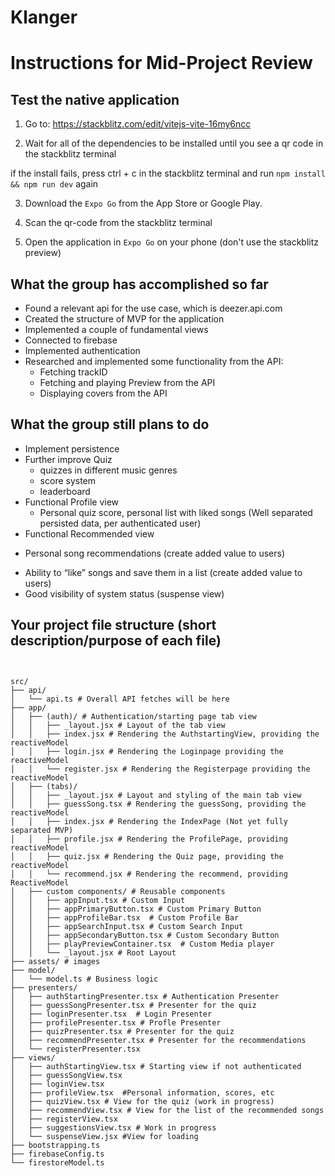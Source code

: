 # Klanger

# Instructions for Mid-Project Review 

## Test the native application 

1. Go to: https://stackblitz.com/edit/vitejs-vite-16my6ncc 

2. Wait for all of the dependencies to be installed until you see a qr code in the stackblitz terminal

if the install fails, press ctrl + c in the stackblitz terminal and run `npm install && npm run dev` again

3. Download the `Expo Go` from the App Store or Google Play. 

4. Scan the qr-code from the stackblitz terminal

5. Open the application in `Expo Go` on your phone (don't use the stackblitz preview)

## What the group has accomplished so far

* Found a relevant api for the use case, which is deezer.api.com
* Created the structure of MVP for the application
* Implemented a couple of fundamental views
* Connected to firebase
* Implemented authentication
* Researched and implemented some functionality from the API:
  - Fetching trackID
  - Fetching and playing Preview from the API
  - Displaying covers from the API

## What the group still plans to do 

* Implement persistence
* Further improve Quiz
  - quizzes in different music genres
  - score system
  - leaderboard
* Functional Profile view 
  - Personal quiz score, personal list with liked songs (Well separated persisted data, per authenticated user)
* Functional Recommended view
 - Personal song recommendations (create added value to users)
* Ability to “like” songs and save them in a list (create added value to users)
* Good visibility of system status (suspense view)



## Your project file structure (short description/purpose of each file)

```plaintext


src/
├── api/
│   └── api.ts # Overall API fetches will be here
├── app/
│   ├── (auth)/ # Authentication/starting page tab view
│   │   ├── _layout.jsx # Layout of the tab view
│   │   ├── index.jsx # Rendering the AuthstartingView, providing the reactiveModel
│   │   ├── login.jsx # Rendering the Loginpage providing the reactiveModel
│   │   └── register.jsx # Rendering the Registerpage providing the reactiveModel
│   ├── (tabs)/
│   │   ├── _layout.jsx # Layout and styling of the main tab view
│   │   ├── guessSong.tsx # Rendering the guessSong, providing the reactiveModel
│   │   ├── index.jsx # Rendering the IndexPage (Not yet fully separated MVP)
│   │   ├── profile.jsx # Rendering the ProfilePage, providing reactiveModel
│   │   ├── quiz.jsx # Rendering the Quiz page, providing the reactiveModel
│   │   └── recommend.jsx # Rendering the recommend, providing ReactiveModel
│   ├── custom components/ # Reusable components
│   │   ├── appInput.tsx # Custom Input
│   │   ├── appPrimaryButton.tsx # Custom Primary Button
│   │   ├── appProfileBar.tsx  # Custom Profile Bar
│   │   ├── appSearchInput.tsx # Custom Search Input
│   │   ├── appSecondaryButton.tsx # Custom Secondary Button
│   │   ├── playPreviewContainer.tsx  # Custom Media player
│   │   └── _layout.jsx # Root Layout
├── assets/ # images
├── model/
│   └── model.ts # Business logic
├── presenters/
│   ├── authStartingPresenter.tsx # Authentication Presenter 
│   ├── guessSongPresenter.tsx # Presenter for the quiz
│   ├── loginPresenter.tsx  # Login Presenter 
│   ├── profilePresenter.tsx # Profle Presenter
│   ├── quizPresenter.tsx # Presenter for the quiz
│   ├── recommendPresenter.tsx # Presenter for the recommendations 
│   └── registerPresenter.tsx
├── views/
│   ├── authStartingView.tsx # Starting view if not authenticated
│   ├── guessSongView.tsx
│   ├── loginView.tsx
│   ├── profileView.tsx  #Personal information, scores, etc 
│   ├── quizView.tsx # View for the quiz (work in progress) 
│   ├── recommendView.tsx # View for the list of the recommended songs 
│   ├── registerView.tsx 
│   ├── suggestionsView.tsx # Work in progress
│   └── suspenseView.jsx #View for loading 
├── bootstrapping.ts
├── firebaseConfig.ts
└── firestoreModel.ts
```
